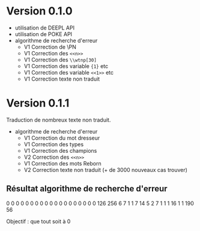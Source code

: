 # Version 0.1.0

- utilisation de DEEPL API
- utilisation de POKE API
- algorithme de recherche d'erreur
    - V1 Correction de \PN
    - V1 Correction des `<<n>>`
    - V1 Correction des `\\wtnp[30]`
    - V1 Correction des variable `{1}` etc
    - V1 Correction des variable `<<1>>` etc
    - V1 Correction texte non traduit



# Version 0.1.1

Traduction de nombreux texte non traduit.

- algorithme de recherche d'erreur
    - V1 Correction du mot dresseur
    - V1 Correction des types
    - V1 Correction des champions
    - V2 Correction des `<<n>>`
    - V1 Correction des mots Reborn
    - V2 Correction texte non traduit (+ de 3000 nouveaux cas trouver)


## Résultat algorithme de recherche d'erreur

0 0 0 0 0 0 0 0 0 0 0 0 0 0 0 0 0 0 0 126 256 6 7 1 1 7 14 5 2 7 1 1 1 16 1 1 190 56

Objectif : que tout soit à 0